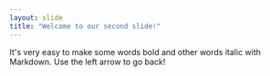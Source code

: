 ```yaml
---
layout: slide
title: "Welcome to our second slide!"
---
```

It's very easy to make some words bold and other words italic with Markdown.
Use the left arrow to go back!
